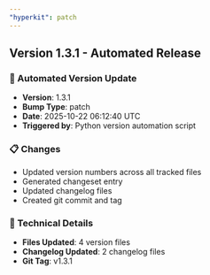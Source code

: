 ```yaml
---
"hyperkit": patch
---
```


## Version 1.3.1 - Automated Release

### 🚀 Automated Version Update
- **Version**: 1.3.1
- **Bump Type**: patch
- **Date**: 2025-10-22 06:12:40 UTC
- **Triggered by**: Python version automation script

### 📋 Changes
- Updated version numbers across all tracked files
- Generated changeset entry
- Updated changelog files
- Created git commit and tag

### 🔧 Technical Details
- **Files Updated**: 4 version files
- **Changelog Updated**: 2 changelog files
- **Git Tag**: v1.3.1
